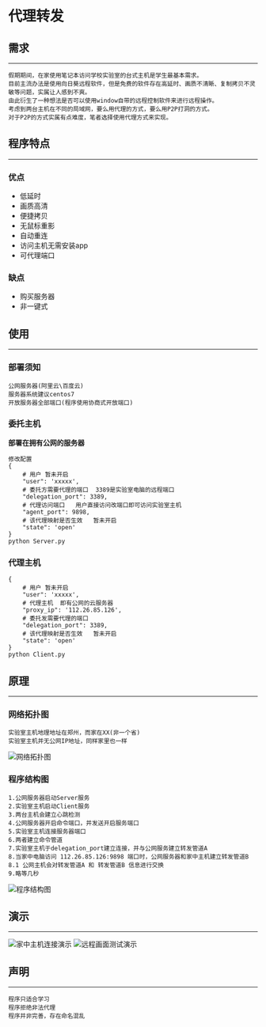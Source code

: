 # 代理转发
 
## 需求
----------------------------------
```
假期期间，在家使用笔记本访问学校实验室的台式主机是学生最基本需求。
目前主流办法是使用向日葵远程软件，但是免费的软件存在高延时、画质不清晰、复制拷贝不灵敏等问题，实属让人感到不爽。
由此衍生了一种想法是否可以使用window自带的远程控制软件来进行远程操作。
考虑到两台主机在不同的局域网，要么用代理的方式，要么用P2P打洞的方式。
对于P2P的方式实属有点难度，笔者选择使用代理方式来实现。
```

## 程序特点
----------------------------------
### 优点
* 低延时
* 画质高清
* 便捷拷贝
* 无鼠标重影
* 自动重连
* 访问主机无需安装app
* 可代理端口

### 缺点
* 购买服务器
* 非一键式

## 使用
----------------------------------
### 部署须知
```
公网服务器(阿里云\百度云)
服务器系统建议centos7
开放服务器全部端口(程序使用协商式开放端口)
```
### 委托主机
**部署在拥有公网的服务器**
```
修改配置
{
    # 用户 暂未开启  
    "user": 'xxxxx',
    # 委托方需要代理的端口  3389是实验室电脑的远程端口     
    "delegation_port": 3389,
    # 代理访问端口   用户直接访问改端口即可访问实验室主机
    "agent_port": 9898,
    # 该代理映射是否生效   暂未开启
    "state": 'open'
}
python Server.py
```
### 代理主机
```
{
    # 用户 暂未开启  
    "user": 'xxxxx',
    # 代理主机  即有公网的云服务器
    "proxy_ip": '112.26.85.126',
    # 委托发需要代理的端口
    "delegation_port": 3389,
    # 该代理映射是否生效   暂未开启
    "state": 'open'
}
python Client.py
```
## 原理
----------------------------------
### 网络拓扑图
```
实验室主机地理地址在郑州，而家在XX(非一个省)
实验室主机并无公网IP地址，同样家里也一样
```
![网络拓扑图](img/1.png)
### 程序结构图
```
1.公网服务器启动Server服务
2.实验室主机启动Client服务
3.两台主机会建立心跳检测
4.公网服务器开启命令端口，并发送开启服务端口
5.实验室主机连接服务器端口
6.两者建立命令管道
7.实验室主机于delegation_port建立连接，并与公网服务建立转发管道A
8.当家中电脑访问 112.26.85.126:9898 端口时，公网服务器和家中主机建立转发管道B
8.1 公网主机会对转发管道A 和 转发管道B 信息进行交换
9.略等几秒
```
![程序结构图](img/2.png)

## 演示
----------------------------------
![家中主机连接演示](img/3.png)
![远程画面测试演示](img/4.png)

## 声明
----------------------------------
```
程序只适合学习
程序拒绝非法代理
程序并非完善，存在命名混乱
```
